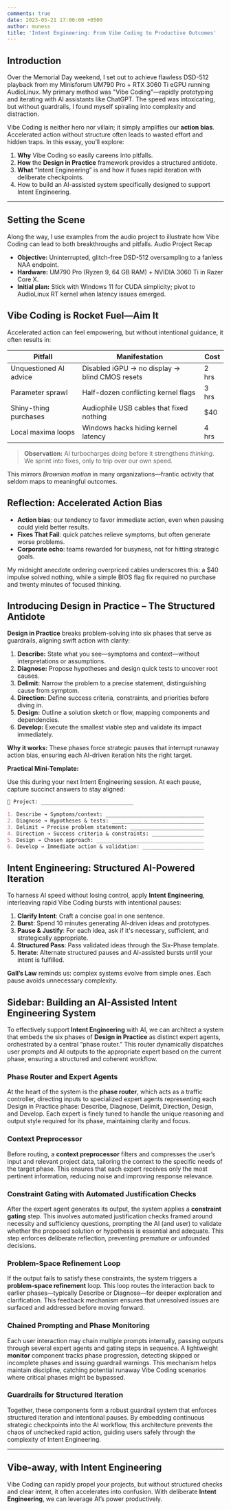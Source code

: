 ```yaml
---
comments: true
date: 2023-05-21 17:00:00 +0500
author: muness
title: 'Intent Engineering: From Vibe Coding to Productive Outcomes'
---
```


## Introduction

Over the Memorial Day weekend, I set out to achieve flawless DSD-512 playback from my Minisforum UM790 Pro + RTX 3060 Ti eGPU running AudioLinux. My primary method was "Vibe Coding"—rapidly prototyping and iterating with AI assistants like ChatGPT. The speed was intoxicating, but without guardrails, I found myself spiraling into complexity and distraction.

Vibe Coding is neither hero nor villain; it simply amplifies our **action bias**. Accelerated action without structure often leads to wasted effort and hidden traps. In this essay, you’ll explore:

1. **Why** Vibe Coding so easily careens into pitfalls.
2. **How** the **Design in Practice** framework provides a structured antidote.
3. **What** “Intent Engineering” is and how it fuses rapid iteration with deliberate checkpoints.
4. How to build an AI-assisted system specifically designed to support Intent Engineering.

---

## Setting the Scene

Along the way, I use examples from the audio project to illustrate how Vibe Coding can lead to both breakthroughs and pitfalls.
Audio Project Recap

* **Objective:** Uninterrupted, glitch-free DSD-512 oversampling to a fanless NAA endpoint.
* **Hardware:** UM790 Pro (Ryzen 9, 64 GB RAM) + NVIDIA 3060 Ti in Razer Core X.
* **Initial plan:** Stick with Windows 11 for CUDA simplicity; pivot to AudioLinux RT kernel when latency issues emerged.

## Vibe Coding is Rocket Fuel—Aim It

Accelerated action can feel empowering, but without intentional guidance, it often results in:

| Pitfall                | Manifestation                                  | Cost  |
| ---------------------- | ---------------------------------------------- | ----- |
| Unquestioned AI advice | Disabled iGPU → no display → blind CMOS resets | 2 hrs |
| Parameter sprawl       | Half-dozen conflicting kernel flags            | 3 hrs |
| Shiny-thing purchases  | Audiophile USB cables that fixed nothing       | \$40  |
| Local maxima loops     | Windows hacks hiding kernel latency            | 4 hrs |

> **Observation:** AI turbocharges *doing* before it strengthens *thinking*. We sprint into fixes, only to trip over our own speed.

This mirrors _Brownian motion_ in many organizations—frantic activity that seldom maps to meaningful outcomes.

## Reflection: Accelerated Action Bias

* **Action bias**: our tendency to favor immediate action, even when pausing could yield better results.
* **Fixes That Fail**: quick patches relieve symptoms, but often generate worse problems.
* **Corporate echo**: teams rewarded for busyness, not for hitting strategic goals.

My midnight anecdote ordering overpriced cables underscores this: a \$40 impulse solved nothing, while a simple BIOS flag fix required no purchase and twenty minutes of focused thinking.

## Introducing **Design in Practice** – The Structured Antidote

**Design in Practice** breaks problem-solving into six phases that serve as guardrails, aligning swift action with clarity:

1. **Describe:** State what you see—symptoms and context—without interpretations or assumptions.
2. **Diagnose:** Propose hypotheses and design quick tests to uncover root causes.
3. **Delimit:** Narrow the problem to a precise statement, distinguishing cause from symptom.
4. **Direction:** Define success criteria, constraints, and priorities before diving in.
5. **Design:** Outline a solution sketch or flow, mapping components and dependencies.
6. **Develop:** Execute the smallest viable step and validate its impact immediately.

**Why it works:** These phases force strategic pauses that interrupt runaway action bias, ensuring each AI-driven iteration hits the right target.

**Practical Mini-Template:**

Use this during your next Intent Engineering session. At each pause, capture succinct answers to stay aligned:

```markdown
🔖 Project: ______________________________

1. Describe ➔ Symptoms/context: ________________________________
2. Diagnose ➔ Hypotheses & tests: ______________________________
3. Delimit ➔ Precise problem statement: ________________________
4. Direction ➔ Success criteria & constraints: _________________
5. Design ➔ Chosen approach: ___________________________________
6. Develop ➔ Immediate action & validation: ____________________
```

## Intent Engineering: Structured AI-Powered Iteration

To harness AI speed without losing control, apply **Intent Engineering**, interleaving rapid Vibe Coding bursts with intentional pauses:

1. **Clarify Intent**: Craft a concise goal in one sentence.
2. **Burst**: Spend 10 minutes generating AI-driven ideas and prototypes.
3. **Pause & Justify**: For each idea, ask if it's necessary, sufficient, and strategically appropriate.
4. **Structured Pass**: Pass validated ideas through the Six-Phase template.
5. **Iterate**: Alternate structured pauses and AI-assisted bursts until your intent is fulfilled.

**Gall’s Law** reminds us: complex systems evolve from simple ones. Each pause avoids unnecessary complexity.

## Sidebar: Building an AI-Assisted Intent Engineering System

To effectively support **Intent Engineering** with AI, we can architect a system that embeds the six phases of **Design in Practice** as distinct expert agents, orchestrated by a central “phase router.” This router dynamically dispatches user prompts and AI outputs to the appropriate expert based on the current phase, ensuring a structured and coherent workflow.

### Phase Router and Expert Agents

At the heart of the system is the **phase router**, which acts as a traffic controller, directing inputs to specialized expert agents representing each Design in Practice phase: Describe, Diagnose, Delimit, Direction, Design, and Develop. Each expert is finely tuned to handle the unique reasoning and output style required for its phase, maintaining clarity and focus.

### Context Preprocessor

Before routing, a **context preprocessor** filters and compresses the user’s input and relevant project data, tailoring the context to the specific needs of the target phase. This ensures that each expert receives only the most pertinent information, reducing noise and improving response relevance.

### Constraint Gating with Automated Justification Checks

After the expert agent generates its output, the system applies a **constraint gating** step. This involves automated justification checks framed around necessity and sufficiency questions, prompting the AI (and user) to validate whether the proposed solution or hypothesis is essential and adequate. This step enforces deliberate reflection, preventing premature or unfounded decisions.

### Problem-Space Refinement Loop

If the output fails to satisfy these constraints, the system triggers a **problem-space refinement** loop. This loop routes the interaction back to earlier phases—typically Describe or Diagnose—for deeper exploration and clarification. This feedback mechanism ensures that unresolved issues are surfaced and addressed before moving forward.

### Chained Prompting and Phase Monitoring

Each user interaction may chain multiple prompts internally, passing outputs through several expert agents and gating steps in sequence. A lightweight **monitor** component tracks phase progression, detecting skipped or incomplete phases and issuing guardrail warnings. This mechanism helps maintain discipline, catching potential runaway Vibe Coding scenarios where critical phases might be bypassed.

### Guardrails for Structured Iteration

Together, these components form a robust guardrail system that enforces structured iteration and intentional pauses. By embedding continuous strategic checkpoints into the AI workflow, this architecture prevents the chaos of unchecked rapid action, guiding users safely through the complexity of Intent Engineering.

---

## Vibe-away, with Intent Engineering

Vibe Coding can rapidly propel your projects, but without structured checks and clear intent, it often accelerates into confusion. With deliberate **Intent Engineering**, we can leverage AI’s power productively.
